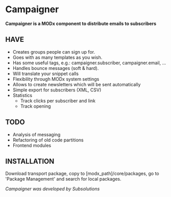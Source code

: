 Campaigner
==========

**Campaigner is a MODx component to distribute emails to subscribers**

HAVE
----
* Creates groups people can sign up for.
* Goes with as many templates as you wish.
* Has some useful tags, e.g.: campaigner.subscriber, campaigner.email, ...
* Handles bounce messages (soft & hard).
* Will translate your snippet calls
* Flexibility through MODx system settings
* Allows to create newsletters which will be sent automatically
* Simple export for subscribers (XML, CSV)
* Statistics
  * Track clicks per subscriber and link
  * Track opening

TODO
----
* Analysis of messaging
* Refactoring of old code partitions
* Frontend modules

INSTALLATION
----

Download transport package, copy to [modx_path]/core/packages, go to 'Package Management' and search for local packages.

*Campaigner was developed by Subsolutions*